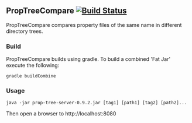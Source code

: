 ## PropTreeCompare [![Build Status](https://travis-ci.org/unamanic/prop-tree-compare.svg?branch=master)](https://travis-ci.org/unamanic/prop-tree-compare)

PropTreeCompare compares property files of the same name in different directory trees. 

### Build

PropTreeCompare builds using gradle.  To build a combined 'Fat Jar' execute the following:

`gradle buildCombine`

### Usage

`java -jar prop-tree-server-0.9.2.jar [tag1] [path1] [tag2] [path2]...`

Then open a browser to http://localhost:8080